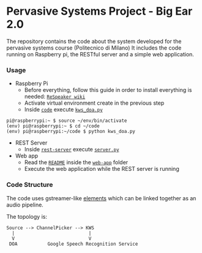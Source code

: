 ﻿Pervasive Systems Project - Big Ear 2.0
============ 

The repository contains the code about the system developed for the pervasive systems course (Politecnico di Milano) 
It includes the code running on Raspberry pi, the RESTful server and a simple web application.

### Usage
+ Raspberry Pi
	+ Before everything, follow this guide in order to install everything is needed: [`ReSpeaker wiki`](http://wiki.seeed.cc/ReSpeaker_4_Mic_Array_for_Raspberry_Pi/)
	+ Activate virtual environment create in the previous step
	+ Inside [`code`](code/) execute [`kws_doa.py`](code/kws_doa.py)

```
pi@raspberrypi:~ $ source ~/env/bin/activate
(env) pi@raspberrypi:~ $ cd ~/code
(env) pi@raspberrypi:~/code $ python kws_doa.py 
```
+ REST Server
	+  Inside [`rest-server`](rest-server/) execute [`server.py`](rest-server/server.py)
+ Web app
	+ Read the [`README`](web-app/README.md) inside the [`web-app`](web-app/) folder
	+ Execute the web application while the REST server is running 

    
### Code Structure
The code uses gstreamer-like [elements](code/voice_engine/element.py) which can be linked together as an audio pipeline.

The topology is:
```
Source --> ChannelPicker --> KWS
  |                           |
  V                           V
 DOA           Google Speech Recognition Service
 
```